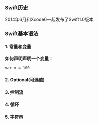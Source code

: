 ### Swift历史
2014年6月和Xcode6一起发布了Swift1.0版本

### Swift基本语法

 #### 1. 常量和变量

 **如何声明声明一个变量：**

 `
   var x = 100
 ` 


 #### 2. Optional(可选值)
 #### 3. 控制流
 #### 4. 循环
 #### 5. 字符串